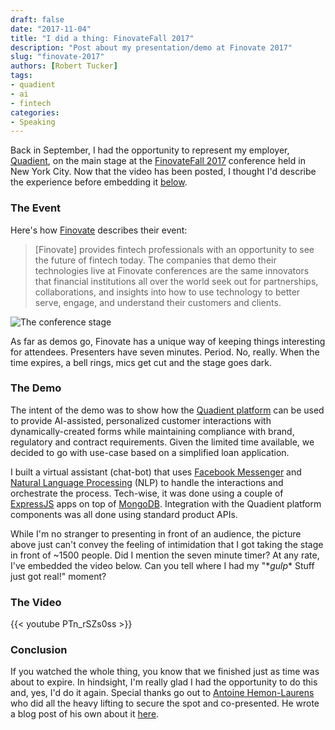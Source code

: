 ```yaml
--- 
draft: false
date: "2017-11-04"
title: "I did a thing: FinovateFall 2017"
description: "Post about my presentation/demo at Finovate 2017"
slug: "finovate-2017"
authors: [Robert Tucker]
tags:
- quadient
- ai
- fintech
categories:
- Speaking
---
```


Back in September, I had the opportunity to represent my employer, [Quadient](https://quadient.com), on the main stage at the [FinovateFall 2017](https://finovate.com/live-demos-deep-dives-finovatefall-takes-twitter) conference held in New York City. Now that the video has been posted, I thought I'd describe the experience before embedding it [below](#the-video).

### The Event

Here's how [Finovate](https://finovate.com) describes their event:

> \[Finovate\] provides fintech professionals with an opportunity to see the future of fintech today. The companies that demo their technologies live at Finovate conferences are the same innovators that financial institutions all over the world seek out for partnerships, collaborations, and insights into how to use technology to better serve, engage, and understand their customers and clients.

![The conference stage](/images/FF2017_rehe_image3.jpg)

As far as demos go, Finovate has a unique way of keeping things interesting for attendees. Presenters have seven minutes. Period. No, really. When the time expires, a bell rings, mics get cut and the stage goes dark.

### The Demo

The intent of the demo was to show how the [Quadient platform](https://www.quadient.com/intelligent-communication/how-we-help/digital-transformation) can be used to provide AI-assisted, personalized customer interactions with dynamically-created forms while maintaining compliance with brand, regulatory and contract requirements. Given the limited time available, we decided to go with use-case based on a simplified loan application.

I built a virtual assistant (chat-bot) that uses [Facebook Messenger](https://developers.facebook.com/products/messenger) and [Natural Language Processing](https://en.wikipedia.org/wiki/Natural_language_processing) (NLP) to handle the interactions and orchestrate the process. Tech-wise, it was done using a couple of [ExpressJS](https://expressjs.com) apps on top of [MongoDB](https://www.mongodb.com). Integration with the Quadient platform components was all done using standard product APIs.

While I'm no stranger to presenting in front of an audience, the picture above just can't convey the feeling of intimidation that I got taking the stage in front of ~1500 people. Did I mention the seven minute timer? At any rate, I've embedded the video below. Can you tell where I had my "\**gulp*\* Stuff just got real!" moment?

### The Video

{{< youtube PTn_rSZs0ss >}}

### Conclusion

If you watched the whole thing, you know that we finished just as time was about to expire. In hindsight, I'm really glad I had the opportunity to do this and, yes, I'd do it again. Special thanks go out to [Antoine Hemon-Laurens](https://linkedin.com/in/anthemlau) who did all the heavy lifting to secure the spot and co-presented. He wrote a blog post of his own about it [here](https://www.quadient.com/blog/5-steps-improving-cx-when-processing-loan-applications-quadient-technology-ai).
